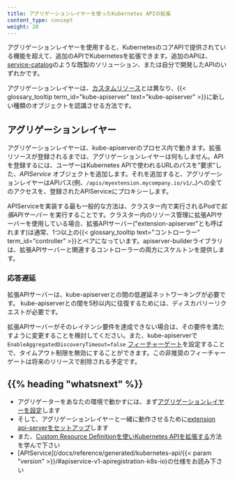 ```yaml
---
title: アグリゲーションレイヤーを使ったKubernetes APIの拡張
content_type: concept
weight: 20
---
```


<!-- overview -->

アグリゲーションレイヤーを使用すると、KubernetesのコアAPIで提供されている機能を超えて、追加のAPIでKubernetesを拡張できます。追加のAPIは、[service-catalog](/docs/concepts/extend-kubernetes/service-catalog/)のような既製のソリューション、または自分で開発したAPIのいずれかです。

アグリゲーションレイヤーは、[カスタムリソース](/docs/concepts/extend-kubernetes/api-extension/custom-resources/)とは異なり、{{< glossary_tooltip term_id="kube-apiserver" text="kube-apiserver" >}}に新しい種類のオブジェクトを認識させる方法です。



<!-- body -->

## アグリゲーションレイヤー

アグリゲーションレイヤーは、kube-apiserverのプロセス内で動きます。拡張リソースが登録されるまでは、アグリゲーションレイヤーは何もしません。APIを登録するには、ユーザーはKubernetes APIで使われるURLのパスを"要求"した、_APIService_ オブジェクトを追加します。それを追加すると、アグリゲーションレイヤーはAPIパス(例、`/apis/myextension.mycompany.io/v1/…`)への全てのアクセスを、登録されたAPIServiceにプロキシーします。

APIServiceを実装する最も一般的な方法は、クラスター内で実行されるPodで*拡張APIサーバー* を実行することです。クラスター内のリソース管理に拡張APIサーバーを使用している場合、拡張APIサーバー("extension-apiserver"とも呼ばれます)は通常、1つ以上の{{< glossary_tooltip text="コントローラー" term_id="controller" >}}とペアになっています。apiserver-builderライブラリは、拡張APIサーバーと関連するコントローラーの両方にスケルトンを提供します。

### 応答遅延

拡張APIサーバーは、kube-apiserverとの間の低遅延ネットワーキングが必要です。
kube-apiserverとの間を5秒以内に往復するためには、ディスカバリーリクエストが必要です。

拡張APIサーバーがそのレイテンシ要件を達成できない場合は、その要件を満たすように変更することを検討してください。また、kube-apiserverで`EnableAggregatedDiscoveryTimeout=false` [フィーチャーゲート](/ja/docs/reference/command-line-tools-reference/feature-gates/)を設定することで、タイムアウト制限を無効にすることができます。この非推奨のフィーチャーゲートは将来のリリースで削除される予定です。



## {{% heading "whatsnext" %}}


* アグリゲーターをあなたの環境で動かすには、まず[アグリゲーションレイヤーを設定](/docs/tasks/extend-kubernetes/configure-aggregation-layer/)します
* そして、アグリゲーションレイヤーと一緒に動作させるために[extension api-serverをセットアップ](/docs/tasks/extend-kubernetes/setup-extension-api-server/)します
* また、[Custom Resource Definitionを使いKubernetes APIを拡張する](/docs/tasks/extend-kubernetes/custom-resources/custom-resource-definitions/)方法を学んで下さい
* [APIService](/docs/reference/generated/kubernetes-api/{{< param "version" >}}/#apiservice-v1-apiregistration-k8s-io)の仕様をお読み下さい



